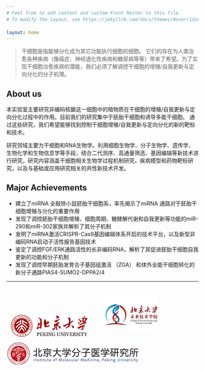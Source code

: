 ```yaml
---
# Feel free to add content and custom Front Matter to this file.
# To modify the layout, see https://jekyllrb.com/docs/themes/#overriding-theme-defaults

layout: home
---
```

> 干细胞是指能够分化成为其它功能执行细胞的细胞。 它们的存在为人类治愈各种疾病（像癌症、神经退化性疾病和糖尿病等等）带来了希望。为了实现干细胞治愈疾病的潜能，我们必须了解调控干细胞的增殖/自我更新与定向分化的分子机理。 

## About us

本实验室主要研究非编码核酸这一细胞中的暗物质在干细胞的增殖/自我更新与定向分化过程中的作用。目前我们的研究集中于胚胎干细胞和诱导多能干细胞。 通过这些研究，我们希望能够找到控制干细胞增殖/自我更新与定向分化的新的靶标和技术。

研究领域主要为干细胞和RNA生物学。利用细胞生物学、分子生物学、遗传学、生物化学和生物信息学等手段，结合二代测序、高通量筛选、基因编辑等新技术进行研究，研究内容涵盖干细胞相关生物学过程机制研究，疾病模型和药物靶标研究，以及与基础或应用研究相关的共性新技术开发。

## Major Achievements
- 建立了miRNA 全敲除小鼠胚胎干细胞系，率先揭示了miRNA 通路对于胚胎干细胞增殖与分化的重要作用
- 发现了调控胚胎干细胞增殖、细胞周期、糖酵解代谢和自我更新等功能的miR-290和miR-302家族并解析了其分子机制
- 发明了miRNA激活CRISPR-Cas9基因编辑体系开启的技术平台，以及新型非编码RNA启动子活性报告基因技术
- 鉴定了调控FGF/ERK通路活性的长非编码RNA，解析了其促进胚胎干细胞自我更新的功能和分子机制
- 发现了调控早期胚胎发育合子基因组激活 （ZGA） 和体外全能干细胞转化的新分子通路PIAS4-SUMO2-DPPA2/4

---------------


[![pku](img/logos/pku.png)](www.pku.edu.cn) [![future](img/logos/future.jpg)](future.pku.edu.cn) [![](img/logos/imm.jpg)](imm.pku.edu.cn)

<style>
img[alt="pku"]{
  width:200px;
  margin:12px;
}
img[alt="future"]{
  width:150px;
  margin:24px;
}
</style>
